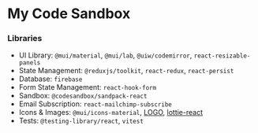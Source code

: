 # My Code Sandbox

### Libraries

-   UI Library: `@mui/material`, `@mui/lab`, `@uiw/codemirror`, `react-resizable-panels`
-   State Management: `@reduxjs/toolkit`, `react-redux`, `react-persist`
-   Database: `firebase`
-   Form State Management: `react-hook-form`
-   Sandbox: `@codesandbox/sandpack-react`
-   Email Subscription: `react-mailchimp-subscribe`
-   Icons & Images: `@mui/icons-material`, [LOGO](https://logo.com), [lottie-react](https://lottiefiles.com)
-   Tests: `@testing-library/react`, `vitest`
